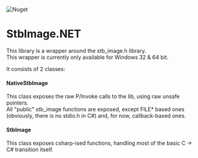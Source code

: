 ![Nuget](https://img.shields.io/nuget/v/StbImageNET)

# StbImage.NET

This library is a wrapper around the stb_image.h library.<br/>
This wrapper is currently only available for Windows 32 & 64 bit.

It consists of 2 classes:

#### NativeStbImage

This class exposes the raw P/Invoke calls to the lib, using raw unsafe pointers.<br/>
All "public" stb_image functions are exposed, except FILE* based ones (obviously, there is no stdio.h in C#) and, for now, callback-based ones.

#### StbImage

This class exposes csharp-ised functions, handling most of the basic C -> C# transition itself.
